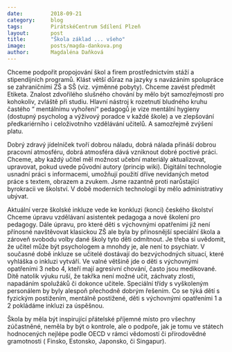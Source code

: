 ```yaml
---
date:         2018-09-21
category:     blog
tags:         PirátskéCentrum Sdílení Plzeň
layout:       post
title:        "Škola základ ... všeho" 
image:        posts/magda-dankova.png
author:       Magdaléna Daňková
---
```


Chceme podpořit propojování škol a firem prostřednictvím stáží a stipendijních programů. Klást větší důraz na jazyky s navázáním spolupráce se zahraničními ZŠ a SŠ (viz. výměnné pobyty). Chceme zavést předmět Etiketa. Znalost zdvořilého slušného chování by mělo být samozřejmostí pro kohokoliv, zvláště při studiu. Hlavní nástroj k rozetnutí bludného kruhu častého “ mentálnímu vyhoření“ pedagogů je vize mentální hygieny (dostupný psycholog a výživový poradce v každé škole) a ve zlepšování předkariérního i celoživotního vzdělávání učitelů. A samozřejmě zvýšení platu.

Dobrý zdravý jídelníček tvoří dobrou náladu, dobrá nálada přináší dobrou pracovní atmosféru, dobrá atmosféra dává vzniknout dobré poctivé práci. Chceme, aby každý učitel měl možnost učební materiály aktualizovat, upravovat, pokud uvede původní autory (princip wiki). Digitální technologie usnadní práci s informacemi, umožňují použití dříve nevídaných metod práce s textem, obrazem a zvukem. Jsme razantně proti narůstající byrokracii ve školství. V době moderních technologií by mělo administrativy ubývat.

Aktuální verze školské inkluze vede ke konkluzi (konci) českého školství Chceme úpravu vzdělávaní asistentek pedagoga a nové školení pro pedagogy. Dále úpravu, pro které děti s výchovnými opatřeními již není přínosné navštěvovat klasickou ZŠ ale byla by přínosnější speciální škola a zároveň svobodu volby dané školy tyto děti odmítnout. Je třeba si uvědomit, že učitel může být psychologem a mnohdy je, ale není to psychiatr. V současné době inkluze se učitelé dostávají do bezvýchodných situací, které vyhláška o inkluzi vytváří. Ve valné většině jde o děti s výchovnými opatřeními 3 nebo 4, kteří mají agresivní chování, často jsou medikované. Dítě natolik výuku ruší, že takřka není možné učit, záchvaty zlosti, napadáním spolužáků či dokonce učitele. Speciální třídy s vyškoleným personálem by byly alespoň přechodně dobrým řešením. Co se týká dětí s fyzickým postižením, mentálně postižené, děti s výchovnými opatřeními 1 a 2 pokládáme inkluzi za úspěšnou.

Škola by měla být inspirující přátelské příjemné místo pro všechny zúčastněné, neměla by být o kontrole, ale o podpoře, jak je tomu ve státech hodnocených nejlépe podle OECD v rámci vědomostí či přírodovědné gramotnosti ( Finsko, Estonsko, Japonsko, či Singapur).